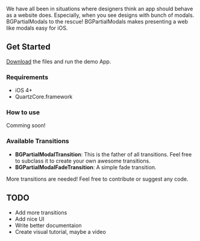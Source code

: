 We have all been in situations where designers think an app should behave as a website does. Especially, when you see designs with bunch of modals. BGPartialModals to the rescue! BGPartialModals makes presenting a web like modals easy for iOS.

## Get Started
[Download](https://github.com/lopeza511/BGPartialModals/zipball/master) the files and run the demo App. 

### Requirements
- iOS 4+
- QuartzCore.framework

### How to use
Comming soon!

### Available Transitions
- **BGPartialModalTransition**: This is the father of all transitions. Feel free to subclass it to create your own awesome transitions.
- **BGPartialModalFadeTransition**: A simple fade transition.

More transitions are needed! Feel free to contribute or suggest any code.

## TODO
- Add more transitions
- Add nice UI
- Write better documentaion
- Create visual tutorial, maybe a video